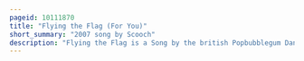 ```yaml
---
pageid: 10111870
title: "Flying the Flag (For You)"
short_summary: "2007 song by Scooch"
description: "Flying the Flag is a Song by the british Popbubblegum Dance Group scooch. The official single Version was available from april 30 2007 and was released as a physical Cd single in the following Week on 7 may 2007. The song debuted on the UK Singles Chart at No. 5 and peaked at this Position. It also charted in Ireland at Number 48."
---
```

